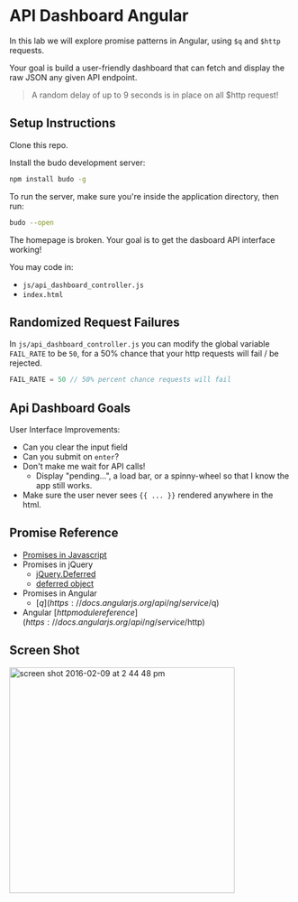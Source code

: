 # API Dashboard Angular
In this lab we will explore promise patterns in Angular, using `$q` and `$http` requests.

Your goal is build a user-friendly dashboard that can fetch and display the raw JSON any given API endpoint.

> A random delay of up to 9 seconds is in place on all $http request!

## Setup Instructions
Clone this repo.

Install the budo development server:
```bash
npm install budo -g
```

To run the server, make sure you're inside the application directory, then run:

```bash
budo --open
```

The homepage is broken. Your goal is to get the dasboard API interface working!

You may code in:
* `js/api_dashboard_controller.js`
* `index.html`

## Randomized Request Failures
In `js/api_dashboard_controller.js` you can modify the global variable `FAIL_RATE` to be `50`, for a 50% chance that your http requests will fail / be rejected.

```js
FAIL_RATE = 50 // 50% percent chance requests will fail
```

## Api Dashboard Goals

User Interface Improvements:
* Can you clear the input field
* Can you submit on `enter`?
* Don't make me wait for API calls!
    * Display "pending...", a load bar, or a spinny-wheel so that I know the app still works.
* Make sure the user never sees `{{ ... }}` rendered anywhere in the html.

## Promise Reference
* [Promises in Javascript](https://developer.mozilla.org/en-US/docs/Web/JavaScript/Reference/Global_Objects/Promise)
* Promises in jQuery
    - [jQuery.Deferred](http://api.jquery.com/jQuery.Deferred/)
    - [deferred object](http://api.jquery.com/category/deferred-object/)
* Promises in Angular
    - [$q](https://docs.angularjs.org/api/ng/service/$q)
* Angular [$http module reference](https://docs.angularjs.org/api/ng/service/$http)

## Screen Shot
<img width="400" alt="screen shot 2016-02-09 at 2 44 48 pm" src="https://cloud.githubusercontent.com/assets/1489337/12933219/df607300-cf3b-11e5-9552-c1fd8ab0bb7e.png">
